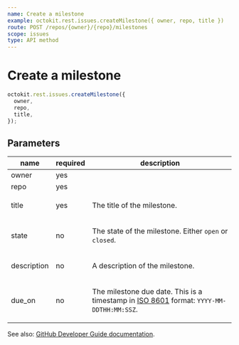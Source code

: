 ```yaml
---
name: Create a milestone
example: octokit.rest.issues.createMilestone({ owner, repo, title })
route: POST /repos/{owner}/{repo}/milestones
scope: issues
type: API method
---
```


# Create a milestone

```js
octokit.rest.issues.createMilestone({
  owner,
  repo,
  title,
});
```

## Parameters

<table>
  <thead>
    <tr>
      <th>name</th>
      <th>required</th>
      <th>description</th>
    </tr>
  </thead>
  <tbody>
    <tr><td>owner</td><td>yes</td><td>

</td></tr>
<tr><td>repo</td><td>yes</td><td>

</td></tr>
<tr><td>title</td><td>yes</td><td>

The title of the milestone.

</td></tr>
<tr><td>state</td><td>no</td><td>

The state of the milestone. Either `open` or `closed`.

</td></tr>
<tr><td>description</td><td>no</td><td>

A description of the milestone.

</td></tr>
<tr><td>due_on</td><td>no</td><td>

The milestone due date. This is a timestamp in [ISO 8601](https://en.wikipedia.org/wiki/ISO_8601) format: `YYYY-MM-DDTHH:MM:SSZ`.

</td></tr>
  </tbody>
</table>

See also: [GitHub Developer Guide documentation](https://docs.github.com/rest/reference/issues#create-a-milestone).
